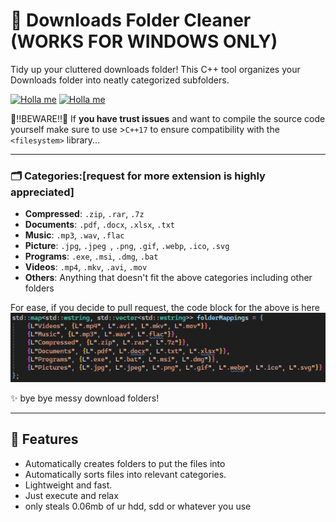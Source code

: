 # 📂 Downloads Folder Cleaner (WORKS FOR WINDOWS ONLY)
Tidy up your cluttered downloads folder! This C++ tool organizes your Downloads folder into neatly categorized subfolders.

[![Holla me](https://img.shields.io/badge/Holla%20Me%20At%20Discord-%237289DA.svg?style=for-the-badge&logo=discord&logoColor=white)](https://discord.gg/NR29BGtFpJ)
[![Holla me](https://img.shields.io/badge/Holla%20Me%20At%20Telegram-0088CC?style=for-the-badge&logo=telegram&logoColor=white)](https://t.me/your-telegram-link)

🚨‼️BEWARE‼️🚨
If **you have trust issues** and want to compile the source code yourself make sure to use >`C++17` to ensure compatibility with the `<filesystem>` library...

---
### 🗂 Categories:[request for more extension is highly appreciated]
- **Compressed**: `.zip`, `.rar`, `.7z`
- **Documents**: `.pdf`, `.docx`, `.xlsx`, `.txt`  
- **Music**: `.mp3`, `.wav`, `.flac`
- **Picture**: `.jpg`, `.jpeg `, `.png`, `.gif`, `.webp`, `.ico`, `.svg`
- **Programs**: `.exe`, `.msi`, `.dmg`, `.bat`
- **Videos**: `.mp4`, `.mkv`, `.avi`,  `.mov`
- **Others**: Anything that doesn't fit the above categories including other folders 

For ease, if you decide to pull request, the code block for the above is here
![Folder Mappings](ReadMeImages/folderMappings.png)



✨ bye bye messy download folders!  

---

## 🚀 Features
- Automatically creates folders to put the files into
- Automatically sorts files into relevant categories.  
- Lightweight and fast.  
- Just execute and relax  
- only steals 0.06mb of ur hdd, sdd or whatever you use 


